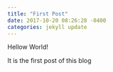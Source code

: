```yaml
---
title: "First Post"
date: 2017-10-20 08:26:28 -0400
categories: jekyll update
---
```


Hellow World!

It is the first post of this blog
